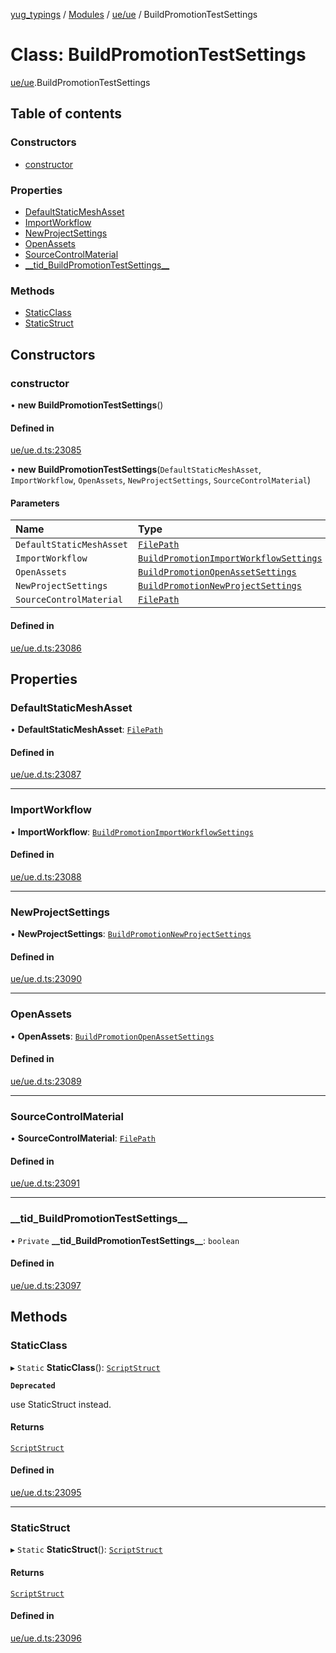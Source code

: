 [yug_typings](../README.md) / [Modules](../modules.md) / [ue/ue](../modules/ue_ue.md) / BuildPromotionTestSettings

# Class: BuildPromotionTestSettings

[ue/ue](../modules/ue_ue.md).BuildPromotionTestSettings

## Table of contents

### Constructors

- [constructor](ue_ue.BuildPromotionTestSettings.md#constructor)

### Properties

- [DefaultStaticMeshAsset](ue_ue.BuildPromotionTestSettings.md#defaultstaticmeshasset)
- [ImportWorkflow](ue_ue.BuildPromotionTestSettings.md#importworkflow)
- [NewProjectSettings](ue_ue.BuildPromotionTestSettings.md#newprojectsettings)
- [OpenAssets](ue_ue.BuildPromotionTestSettings.md#openassets)
- [SourceControlMaterial](ue_ue.BuildPromotionTestSettings.md#sourcecontrolmaterial)
- [\_\_tid\_BuildPromotionTestSettings\_\_](ue_ue.BuildPromotionTestSettings.md#__tid_buildpromotiontestsettings__)

### Methods

- [StaticClass](ue_ue.BuildPromotionTestSettings.md#staticclass)
- [StaticStruct](ue_ue.BuildPromotionTestSettings.md#staticstruct)

## Constructors

### constructor

• **new BuildPromotionTestSettings**()

#### Defined in

[ue/ue.d.ts:23085](https://github.com/YugMetaverse/yug_typings/blob/25cad34/ue/ue.d.ts#L23085)

• **new BuildPromotionTestSettings**(`DefaultStaticMeshAsset`, `ImportWorkflow`, `OpenAssets`, `NewProjectSettings`, `SourceControlMaterial`)

#### Parameters

| Name | Type |
| :------ | :------ |
| `DefaultStaticMeshAsset` | [`FilePath`](ue_ue.FilePath.md) |
| `ImportWorkflow` | [`BuildPromotionImportWorkflowSettings`](ue_ue.BuildPromotionImportWorkflowSettings.md) |
| `OpenAssets` | [`BuildPromotionOpenAssetSettings`](ue_ue.BuildPromotionOpenAssetSettings.md) |
| `NewProjectSettings` | [`BuildPromotionNewProjectSettings`](ue_ue.BuildPromotionNewProjectSettings.md) |
| `SourceControlMaterial` | [`FilePath`](ue_ue.FilePath.md) |

#### Defined in

[ue/ue.d.ts:23086](https://github.com/YugMetaverse/yug_typings/blob/25cad34/ue/ue.d.ts#L23086)

## Properties

### DefaultStaticMeshAsset

• **DefaultStaticMeshAsset**: [`FilePath`](ue_ue.FilePath.md)

#### Defined in

[ue/ue.d.ts:23087](https://github.com/YugMetaverse/yug_typings/blob/25cad34/ue/ue.d.ts#L23087)

___

### ImportWorkflow

• **ImportWorkflow**: [`BuildPromotionImportWorkflowSettings`](ue_ue.BuildPromotionImportWorkflowSettings.md)

#### Defined in

[ue/ue.d.ts:23088](https://github.com/YugMetaverse/yug_typings/blob/25cad34/ue/ue.d.ts#L23088)

___

### NewProjectSettings

• **NewProjectSettings**: [`BuildPromotionNewProjectSettings`](ue_ue.BuildPromotionNewProjectSettings.md)

#### Defined in

[ue/ue.d.ts:23090](https://github.com/YugMetaverse/yug_typings/blob/25cad34/ue/ue.d.ts#L23090)

___

### OpenAssets

• **OpenAssets**: [`BuildPromotionOpenAssetSettings`](ue_ue.BuildPromotionOpenAssetSettings.md)

#### Defined in

[ue/ue.d.ts:23089](https://github.com/YugMetaverse/yug_typings/blob/25cad34/ue/ue.d.ts#L23089)

___

### SourceControlMaterial

• **SourceControlMaterial**: [`FilePath`](ue_ue.FilePath.md)

#### Defined in

[ue/ue.d.ts:23091](https://github.com/YugMetaverse/yug_typings/blob/25cad34/ue/ue.d.ts#L23091)

___

### \_\_tid\_BuildPromotionTestSettings\_\_

• `Private` **\_\_tid\_BuildPromotionTestSettings\_\_**: `boolean`

#### Defined in

[ue/ue.d.ts:23097](https://github.com/YugMetaverse/yug_typings/blob/25cad34/ue/ue.d.ts#L23097)

## Methods

### StaticClass

▸ `Static` **StaticClass**(): [`ScriptStruct`](ue_ue.ScriptStruct.md)

**`Deprecated`**

use StaticStruct instead.

#### Returns

[`ScriptStruct`](ue_ue.ScriptStruct.md)

#### Defined in

[ue/ue.d.ts:23095](https://github.com/YugMetaverse/yug_typings/blob/25cad34/ue/ue.d.ts#L23095)

___

### StaticStruct

▸ `Static` **StaticStruct**(): [`ScriptStruct`](ue_ue.ScriptStruct.md)

#### Returns

[`ScriptStruct`](ue_ue.ScriptStruct.md)

#### Defined in

[ue/ue.d.ts:23096](https://github.com/YugMetaverse/yug_typings/blob/25cad34/ue/ue.d.ts#L23096)
